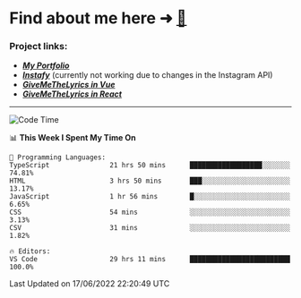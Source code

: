 # Find about me here ➜ [🧑](https://pauabella.dev)

### Project links:
- ***[My Portfolio](https://pauabella.dev)***
- ***[Instafy](https://instafy.me)*** (currently not working due to changes in the Instagram API)
- ***[GiveMeTheLyrics in Vue](https://lyrics.pauabella.dev)***
- ***[GiveMeTheLyrics in React](https://pauabella.dev/GiveMeTheLyrics)***

---
<!--START_SECTION:waka-->
![Code Time](http://img.shields.io/badge/Code%20Time-0%20secs-blue)

📊 **This Week I Spent My Time On** 

```text
💬 Programming Languages: 
TypeScript               21 hrs 50 mins      ██████████████████░░░░░░░   74.81% 
HTML                     3 hrs 50 mins       ███░░░░░░░░░░░░░░░░░░░░░░   13.17% 
JavaScript               1 hr 56 mins        █░░░░░░░░░░░░░░░░░░░░░░░░   6.65% 
CSS                      54 mins             ░░░░░░░░░░░░░░░░░░░░░░░░░   3.13% 
CSV                      31 mins             ░░░░░░░░░░░░░░░░░░░░░░░░░   1.82%

🔥 Editors: 
VS Code                  29 hrs 11 mins      █████████████████████████   100.0%

```


 Last Updated on 17/06/2022 22:20:49 UTC
<!--END_SECTION:waka-->
